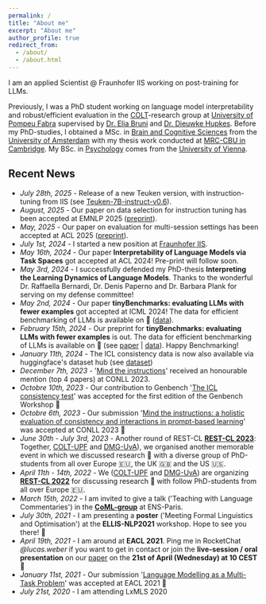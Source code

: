 ```yaml
---
permalink: /
title: "About me"
excerpt: "About me"
author_profile: true
redirect_from: 
  - /about/
  - /about.html
---
```


I am an applied Scientist @ Fraunhofer IIS working on post-training for LLMs.  

Previously, I was a PhD student working on language model interpretability and robust/efficient evaluation in the [COLT](https://www.upf.edu/web/colt)-research group at [University of Pompeu Fabra](https://www.upf.edu/) supervised by [Dr. Elia Bruni](https://eliabruni.github.io/) and [Dr. Dieuwke Hupkes](http://dieuwkehupkes.nl/).
Before my PhD-studies, I obtained a MSc. in [Brain and Cognitive Sciences](https://www.uva.nl/en/programmes/research-masters/brain-and-cognitive-sciences/brain-and-cognitive-sciences.html?origin=5BOaRAofTjCccATraJp2XA) from the [University of Amsterdam](https://www.uva.nl/en) with my thesis work conducted at [MRC-CBU in Cambridge](https://www.mrc-cbu.cam.ac.uk/). My BSc. in [Psychology](https://psychologie.univie.ac.at/en/) comes from the [University of Vienna](https://www.univie.ac.at/en/).


Recent News
---
<!--- *May 21th, 2024* - I accepted a position at [Fraunhofer IIS](https://www.iis.fraunhofer.de/en.html). -->
- *July 28th, 2025* - Release of a new Teuken version, with instruction-tuning from IIS (see [Teuken-7B-instruct-v0.6](https://huggingface.co/openGPT-X/Teuken-7B-instruct-v0.6)).
- *August, 2025* - Our paper on data selection for instruction tuning has been accepted at EMNLP 2025 ([preprint](https://arxiv.org/abs/2505.22157)).
- *May, 2025* - Our paper on evaluation for multi-session settings has been accepted at ACL 2025 ([preprint](https://arxiv.org/abs/2502.13791)).
- *July 1st, 2024* - I started a new position at [Fraunhofer IIS](https://www.iis.fraunhofer.de/en.html).
- *May 16th, 2024* - Our paper **Interpretability of Language Models via Task Spaces** got accepted at ACL 2024! Pre-print will follow soon.
- *May 3rd, 2024* - I successfully defended my PhD-thesis **Interpreting the Learning Dynamics of Language Models**. Thanks to the wonderful Dr. Raffaella Bernardi, Dr. Denis Paperno and Dr. Barbara Plank for serving on my defense committee!
- *May 2nd, 2024* - Our paper  **tinyBenchmarks: evaluating LLMs with fewer examples** got accepted at ICML 2024! The data for efficient benchmarking of LLMs is available on 🤗 ([data](https://huggingface.co/tinyBenchmarks)).
- *February 15th, 2024* - Our preprint for **tinyBenchmarks: evaluating LLMs with fewer examples** is out. The data for efficient benchmarking of LLMs is available on 🤗 (see [paper](https://arxiv.org/abs/2402.14992) \| [data](https://huggingface.co/tinyBenchmarks)). Happy Benchmarking!
- *January 11th, 2024* - The ICL consistency data is now also available via huggingface's dataset hub (see [dataset](https://huggingface.co/datasets/LucasWeber/icl_consistency_test))
- *December 7th, 2023* - '[Mind the instructions](https://aclanthology.org/2023.conll-1.20/)' received an honourable mention (top 4 papers) at CONLL 2023.
- *Octobre 10th, 2023* - Our contribution to Genbench '[The ICL consistency test](https://arxiv.org/abs/2312.04945)' was accepted for the first edition of the Genbench Workshop 👀
- *Octobre 6th, 2023* - Our submission '[Mind the instructions: a holistic evaluation of consistency and interactions in prompt-based learning](https://aclanthology.org/2023.conll-1.20/)' was accepted at CONLL 2023 🎉
- *June 30th - July 3rd, 2023* - Another round of REST-CL [__REST-CL 2023__](https://sites.google.com/view/rest-cl-2023/home?authuser=0): Together, [COLT-UPF](https://www.upf.edu/web/colt) and [DMG-UvA](https://dmg-illc.github.io/dmg/)), we organised another memorable event in which we discussed research 🔬 with a diverse group of PhD-students from all over Europe 🇪🇺, the UK 🇬🇧 and the US 🇺🇸.
- *April 11th - 14th, 2022* - We ([COLT-UPF](https://www.upf.edu/web/colt) and [DMG-UvA](https://dmg-illc.github.io/dmg/)) are organizing [__REST-CL 2022__](https://sites.google.com/view/rest-cl/home) for discussing research 🔬 with follow PhD-students from all over Europe 🇪🇺.
- *March 15th, 2022* - I am invited to give a talk ('Teaching with Language Commentaries') in the [__CoML-group__](https://cognitive-ml.fr/) at ENS-Paris.
- *July 30th, 2021* - I am presenting a __poster__ ('Meeting Formal Linguistics and Optimisation') at the __ELLIS-NLP2021__ workshop. Hope to see you there! 👋
- *April 19th, 2021* - I am around at __EACL 2021__. Ping me in RocketChat *@lucas.weber* if you want to get in contact or join the __live-session / oral presentation__ on our [paper](https://arxiv.org/abs/2101.11287) on the __21st of April (Wednesday) at 10 CEST__ 👋
- *January 11st, 2021* - Our submission '[Language Modelling as a Multi-Task Problem](https://arxiv.org/abs/2101.11287)' was accepted at EACL 2021 🎉
- *July 21st, 2020* - I am attending LxMLS 2020
